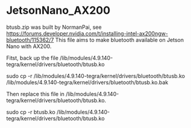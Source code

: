 # JetsonNano_AX200

btusb.zip was built by NormanPai, see https://forums.developer.nvidia.com/t/installing-intel-ax200ngw-bluetooth/115362/7
This file aims to make bluetooth available on Jetson Nano with AX200.

Fitst, back up the file  /lib/modules/4.9.140-tegra/kernel/drivers/bluetooth/btusb.ko

sudo cp -r /lib/modules/4.9.140-tegra/kernel/drivers/bluetooth/btusb.ko /lib/modules/4.9.140-tegra/kernel/drivers/bluetooth/btusb.ko.bak

Then replace this file in /lib/modules/4.9.140-tegra/kernel/drivers/bluetooth/btusb.ko.

sudo cp -r btusb.ko /lib/modules/4.9.140-tegra/kernel/drivers/bluetooth/btusb.ko

